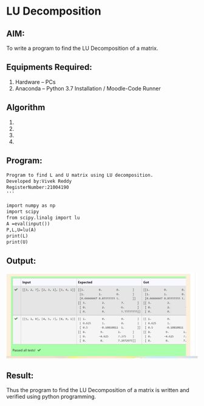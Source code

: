 # LU Decomposition 

## AIM:
To write a program to find the LU Decomposition of a matrix.

## Equipments Required:
1. Hardware – PCs
2. Anaconda – Python 3.7 Installation / Moodle-Code Runner

## Algorithm
1. 
2. 
3. 
4. 

## Program:
```
Program to find L and U matrix using LU decomposition.
Developed by:Vivek Reddy 
RegisterNumber:21004190 
'''

import numpy as np
import scipy
from scipy.linalg import lu
A =eval(input())
P,L,U=lu(A)
print(L)
print(U)
```

## Output:
![githublogo](LU.png)


## Result:
Thus the program to find the LU Decomposition of a matrix is written and verified using python programming.

